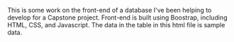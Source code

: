 This is some work on the front-end of a database I've been helping to develop for a Capstone project. 
Front-end is built using Boostrap, including HTML, CSS, and Javascript.
The data in the table in this html file is sample data. 
